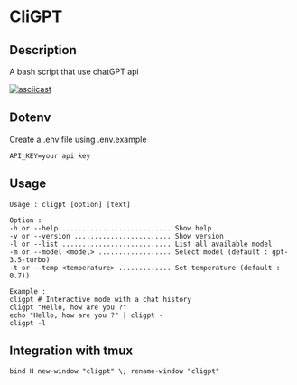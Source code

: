 # CliGPT

## Description

A bash script that use chatGPT api

[![asciicast](https://asciinema.org/a/567606.svg)](https://asciinema.org/a/567606)

## Dotenv

Create a .env file using .env.example

```
API_KEY=your api key
```

## Usage

```
Usage : cligpt [option] [text]

Option :
-h or --help ........................... Show help
-v or --version ........................ Show version
-l or --list ........................... List all available model
-m or --model <model> .................. Select model (default : gpt-3.5-turbo)
-t or --temp <temperature> ............. Set temperature (default : 0.7))

Example :
cligpt # Interactive mode with a chat history
cligpt "Hello, how are you ?"
echo "Hello, how are you ?" | cligpt -
cligpt -l
```

## Integration with tmux
```
bind H new-window "cligpt" \; rename-window "cligpt"
```
